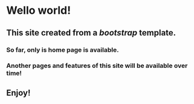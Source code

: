 # Wello world!

## This site created from a *bootstrap* template.

### So far, only is home page is available.
### Another pages and features of this site will be available over time!

## Enjoy!